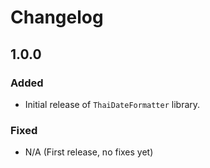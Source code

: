 # Changelog

## 1.0.0
### Added
- Initial release of `ThaiDateFormatter` library.

### Fixed
- N/A (First release, no fixes yet)

